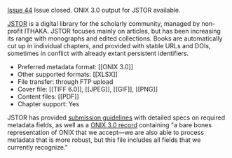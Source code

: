 [Issue 44](https://github.com/thoth-pub/thoth/issues/44) Issue closed. ONIX 3.0 output for JSTOR available.

[JSTOR](https://www.jstor.org/) is a digital library for the scholarly community, managed by non-profit ITHAKA. JSTOR focuses mainly on articles, but has been increasing its range with monographs and edited collections. Books are automatically cut up in individual chapters, and provided with stable URLs and DOIs, sometimes in conflict with already extant persistent identifiers.

* Preferred metadata format: [[ONIX 3.0]]
* Other supported formats: [[XLSX]]
* File transfer: through FTP upload
* Cover file: [[TIFF 6.0]], [[JPEG]], [[GIF]], [[PNG]]
* Content files: [[PDF]]
* Chapter support: Yes

JSTOR has provided [submission guidelines](https://cloud.copim.ac.uk/s/f5Z8YKGDakEb8ac) with detailed specs on required metadata fields, as well as a [ONIX 3.0 record](https://cloud.copim.ac.uk/s/BCFMAA3qMmQtris) containing "a bare bones representation of ONIX that we accept—we are also able to process metadata that is more robust, but this file includes all fields that we currently recognize."